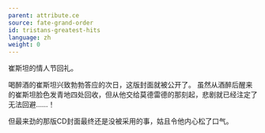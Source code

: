 ```yaml
---
parent: attribute.ce
source: fate-grand-order
id: tristans-greatest-hits
language: zh
weight: 0
---
```


崔斯坦的情人节回礼。

喝醉酒的崔斯坦兴致勃勃答应的次日，这版封面就被公开了。
虽然从酒醉后醒来的崔斯坦脸色发青地四处回收，但从他交给莫德雷德的那刻起，悲剧就已经注定了无法回避……！

但最来劲的那版CD封面最终还是没被采用的事，姑且令他内心松了口气。
